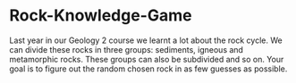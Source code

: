 # Rock-Knowledge-Game
Last year in our Geology 2 course we learnt a lot about the rock cycle. We can divide these rocks in three groups: sediments, igneous and metamorphic rocks. These groups can also be subdivided and so on. Your goal is to figure out the random chosen rock in as few guesses as possible.
